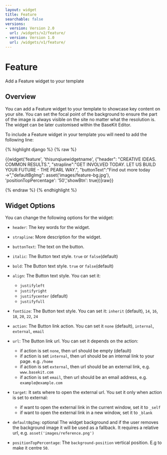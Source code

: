 ```yaml
---
layout: widget
title: Feature
searchable: false
versions:
- version: Version 2.0
  url: /widgets/v2/feature/
- version: Version 1.0
  url: /widgets/v1/feature/
---
```


# Feature

Add a Feature widget to your template

## Overview

You can add a Feature widget to your template to showcase key content on your site. You can set the focal point of the background to ensure the part of the image is always visible on the site no matter what the resolution is. The widget can be later customised within the BaseKit Editor.

To include a Feature widget in your template you will need to add the following line:

{% highlight django %}
{% raw %}

  {{widget('feature', 'thisunqiuewidgetname', {"header": "CREATIVE IDEAS. COMMON RESULTS.", "strapline":"GET INVOLVED TODAY. LET US BUILD YOUR FUTURE - THE PEARL WAY.", "buttonText":"Find out more today →","defaultBgImg": asset('images/feature-bg.jpg'), 'positionTopPercentage': '50','showBtn': true})|raw}}

{% endraw %}
{% endhighlight %}

## Widget Options

You can change the following options for the widget:

* ```header```: The key words for the widget.

* ```strapline```: More description for the widget. 

* ```buttonText```: The text on the button. 

* ```italic```: The Button text style. ```true``` or ```false```(default)

* ```bold```: The Button text style. ```true``` or ```false```(default)

* ```align```: The Button text style. You can set it:

  * ```justifyleft```
  * ```justifyright```
  * ```justifycenter``` (default)
  * ```justifyfull```

* ```fontSize```: The Button text style. You can set it: ```inherit``` (default), ```14```, ```16```, ```18```, ```20```, ```22```, ```24```

* ```action```: The Button link action. You can set it ```none``` (default), ```internal```, ```external```, ```email```

* ```url```: The Button link url. You can set it depends on the action:

  * if action is set ```none```, then url should be empty (default) 
  * if action is set ```internal```, then url should be an internal link to your page. e.g. ```/home```
  * if action is set ```external```, then url should be an external link, e.g. ```www.basekit.com```
  * if action is set ```email```, then url should be an email address, e.g. ```example@example.com```
  
* ```target```: It sets where to open the external url. You set it only when action is set to external:

  * if want to open the external link in the current window, set it to ```_self```
  * if want to open the external link in a new window, set it to ```_blank```

* ```defaultBgImg```: optional The widget background and if the user removes the background image it will be used as a fallback. It requires a relative url, e.g. ```asset('images/reference.png')```

* ```positionTopPercentage```: The ```background-position``` vertical position. E.g to make it centre ```50```. 

